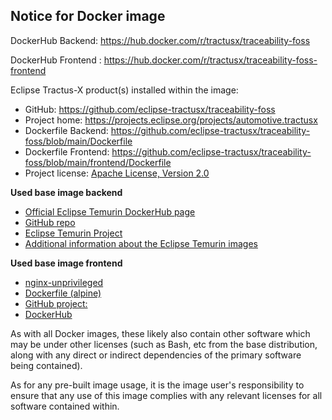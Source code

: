 ## Notice for Docker image

DockerHub Backend: https://hub.docker.com/r/tractusx/traceability-foss

DockerHub Frontend : https://hub.docker.com/r/tractusx/traceability-foss-frontend

Eclipse Tractus-X product(s) installed within the image:

- GitHub: https://github.com/eclipse-tractusx/traceability-foss
- Project home: https://projects.eclipse.org/projects/automotive.tractusx
- Dockerfile Backend: https://github.com/eclipse-tractusx/traceability-foss/blob/main/Dockerfile
- Dockerfile Frontend: https://github.com/eclipse-tractusx/traceability-foss/blob/main/frontend/Dockerfile
- Project license: [Apache License, Version 2.0](https://github.com/eclipse-tractusx/traceability-foss/blob/main/LICENSE)

**Used base image backend**

- [Official Eclipse Temurin DockerHub page](https://hub.docker.com/_/eclipse-temurin)
- [GitHub repo](https://github.com/adoptium/containers)
- [Eclipse Temurin Project](https://projects.eclipse.org/projects/adoptium.temurin)
- [Additional information about the Eclipse Temurin images](https://github.com/docker-library/repo-info/tree/master/repos/eclipse-temurin)

**Used base image frontend**

- [nginx-unprivileged](https://hub.docker.com/r/nginxinc/nginx-unprivileged)
- [Dockerfile (alpine)](https://github.com/nginxinc/docker-nginx-unprivileged/blob/main/Dockerfile-alpine.template)
- [GitHub project:](https://github.com/nginxinc/docker-nginx-unprivileged)
- [DockerHub](https://hub.docker.com/r/nginxinc/nginx-unprivileged)

As with all Docker images, these likely also contain other software which may be under other licenses (such as Bash, etc from the base distribution, along with any direct or indirect dependencies of the primary software being contained).

As for any pre-built image usage, it is the image user's responsibility to ensure that any use of this image complies with any relevant licenses for all software contained within.

